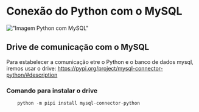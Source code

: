 # Conexão do Python com o MySQL

!["Imagem Python com MySQL"](https://pythonistaplanet.com/wp-content/uploads/2021/05/Python-MySQL.jpg)

## Drive de comunicação com o MySQL
Para estabelecer a comunicação etre o Python e o banco de dados mysql, iremos usar o drive:
<a href="https://pypi.org/project/mysql-connector-python/#description"> https://pypi.org/project/mysql-connector-python/#description </a>

### Comando para instalar o drive

```python
    python -m pipi install mysql-connector-python
```

